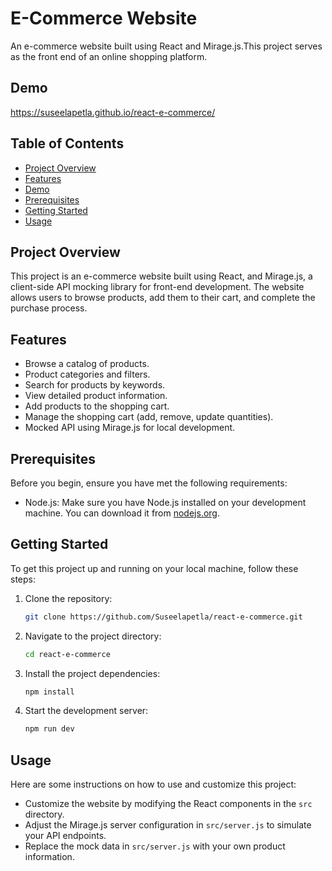 # E-Commerce Website

An e-commerce website built using React and Mirage.js.This project serves as the front end of an online shopping platform.


## Demo

https://suseelapetla.github.io/react-e-commerce/


## Table of Contents

- [Project Overview](#project-overview)
- [Features](#features)
- [Demo](#demo)
- [Prerequisites](#prerequisites)
- [Getting Started](#getting-started)
- [Usage](#usage)


## Project Overview

This project is an e-commerce website built using React, and Mirage.js, a client-side API mocking library for front-end development. The website allows users to browse products, add them to their cart, and complete the purchase process.


## Features

- Browse a catalog of products.
- Product categories and filters.
- Search for products by keywords.
- View detailed product information.
- Add products to the shopping cart.
- Manage the shopping cart (add, remove, update quantities).
- Mocked API using Mirage.js for local development.


## Prerequisites

Before you begin, ensure you have met the following requirements:

- Node.js: Make sure you have Node.js installed on your development machine. You can download it from [nodejs.org](https://nodejs.org/).


## Getting Started

To get this project up and running on your local machine, follow these steps:

1. Clone the repository:

   ```bash
   git clone https://github.com/Suseelapetla/react-e-commerce.git
   ```

2. Navigate to the project directory:

   ```bash
   cd react-e-commerce
   ```

3. Install the project dependencies:

   ```bash
   npm install
   ```

4. Start the development server:

   ```bash
   npm run dev
   ```


## Usage

Here are some instructions on how to use and customize this project:

- Customize the website by modifying the React components in the `src` directory.
- Adjust the Mirage.js server configuration in `src/server.js` to simulate your API endpoints.
- Replace the mock data in `src/server.js` with your own product information.









